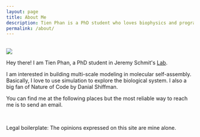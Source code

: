 ```yaml
---
layout: page
title: About Me
description: Tien Phan is a PhD student who loves biophysics and programming.
permalink: /about/
---
```

<br>

 <img src="{{site.avatar}}" class="avatar-round"/>

Hey there! I am Tien Phan, a PhD student in Jeremy Schmit's [Lab](https://www.phys.ksu.edu/personal/schmit/).

I am interested in building multi-scale modeling in molecular self-assembly. Basically, I love to use simulation to explore the biological system.
I also a big fan of Nature of Code by Danial Shiffman.


You can find me at the following places but the most reliable way to reach me is to send an email.

<div align="center">
<p>
<a href="mailto:minhtien@phys.ksu.edu"><i class="fa fa-envelope-o fa-fw" aria-hidden="true" style="font-size:40px;color:#2980b9"></i></a>
&nbsp; &nbsp; &nbsp;
<a href="https://github.com/tienmphan"><i class="fa fa-github" aria-hidden="true" style="font-size:40px;color:#2980b9"></i></a>
&nbsp; &nbsp; &nbsp;
<a href="https://twitter.com/PhanBiophys"><i class="fa fa-twitter" aria-hidden="true" style="font-size:40px;color:#2980b9"></i></a>
&nbsp; &nbsp; &nbsp;
<!-- <a href="https://www.linkedin.com/in/nikinath/"><i class="fa fa-linkedin" aria-hidden="true" style="font-size:40px;color:#2980b9"></i></a>
&nbsp; &nbsp; &nbsp;
<a href="https://kubernetes.slack.com/team/nikhita"><i class="fa fa-slack" aria-hidden="true" style="font-size:40px;color:#2980b9"></i></a> -->
</p>
</div>

<!-- For all the security geeks out there, my public key is [B944F27A57CF61F5](https://keybase.io/nikhita). -->

Legal boilerplate: The opinions expressed on this site are mine alone.
